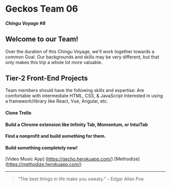 # Geckos Team 06
##### Chingu Voyage #8



## Welcome to our Team!

Over the duration of this Chingu Voyage, we'll work together towards a common Goal. Our backgrounds and skills may be very different, but that only makes this trip a whole lot more valuable.


## Tier-2 Front-End Projects

Team members should have the following skills and expertise:
Are comfortable with intermediate HTML, CSS, & JavaScript
Interested in using a framework/library like React, Vue, Angular, etc.

#### Clone Trello
#### Build a Chrome extension like Infinity Tab, Momentum, or IntuiTab
#### Find a nonprofit and build something for them.
#### Build something completely new!

[Video Music App] (https://gecho.herokuapp.com/)
[Methodize] (https://methodize.herokuapp.com/)


---

> “The best things in life make you sweaty.”
– Edgar Allan Poe
